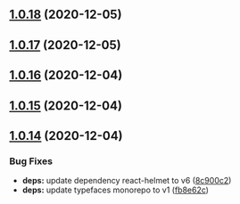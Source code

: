 ## [1.0.18](https://github.com/gatsbyjs/gatsby-starter-blog/compare/v1.0.17...v1.0.18) (2020-12-05)



## [1.0.17](https://github.com/gatsbyjs/gatsby-starter-blog/compare/v1.0.16...v1.0.17) (2020-12-05)



## [1.0.16](https://github.com/gatsbyjs/gatsby-starter-blog/compare/v1.0.15...v1.0.16) (2020-12-04)



## [1.0.15](https://github.com/gatsbyjs/gatsby-starter-blog/compare/v1.0.14...v1.0.15) (2020-12-04)



## [1.0.14](https://github.com/gatsbyjs/gatsby-starter-blog/compare/v1.0.13...v1.0.14) (2020-12-04)


### Bug Fixes

* **deps:** update dependency react-helmet to v6 ([8c900c2](https://github.com/gatsbyjs/gatsby-starter-blog/commit/8c900c27cb5ace75ba14504ab88179eebe7a8db5))
* **deps:** update typefaces monorepo to v1 ([fb8e62c](https://github.com/gatsbyjs/gatsby-starter-blog/commit/fb8e62c1cf5286eddb6d2afdb9228bd23840c8d0))



